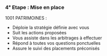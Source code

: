 ### 4ᵉ Etape : Mise en place

1001 PATRIMOINES :
-   Déploie la stratégie définie avec vous
-   Suit les actions proposées
-   Vous assiste dans les arbitrages à effectuer
-   Répond à toutes vos questions ponctuelles
-   Assure le suivi des placements préconisés
